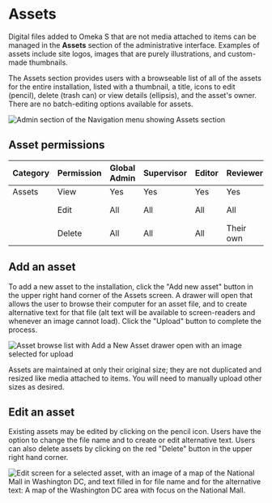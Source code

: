 # Assets

Digital files added to Omeka S that are not media attached to items can be managed in the **Assets** section of the administrative interface. Examples of assets include site logos, images that are purely illustrations, and custom-made thumbnails. 

The Assets section provides users with a browseable list of all of the assets for the entire installation, listed with a thumbnail, a title, icons to edit (pencil), delete (trash can) or view details (ellipsis), and the asset's owner. There are no batch-editing options available for assets. 

![Admin section of the Navigation menu showing Assets section](adminfiles/assets_menu.png)

## Asset permissions

| Category | Permission | Global Admin | Supervisor | Editor | Reviewer | Author | Researcher |
|-----|-----|---|---|---|---|---|---|
| Assets | View | Yes | Yes | Yes | Yes | Yes | Yes | 
| | Edit | All | All | All | All | Their own | No |
| | Delete | All | All | All | Their own | Their own | No |

## Add an asset

To add a new asset to the installation, click the "Add new asset" button in the upper right hand corner of the Assets screen. A drawer will open that allows the user to browse their computer for an asset file, and to create alternative text for that file (alt text will be available to screen-readers and whenever an image cannot load). Click the "Upload" button to complete the process.

![Asset browse list with Add a New Asset drawer open with an image selected for upload](adminfiles/assets_add.png)

Assets are maintained at only their original size; they are not duplicated and resized like media attached to items. You will need to manually upload other sizes as desired. 

## Edit an asset

Existing assets may be edited by clicking on the pencil icon. Users have the option to change the file name and to create or edit alternative text. Users can also delete assets by clicking on the red "Delete" button in the upper right hand corner. 

![Edit screen for a selected asset, with an image of a map of the National Mall in Washington DC, and text filled in for file name and for the alternative text: A map of the Washington DC area with focus on the National Mall.](adminfiles/assets_edit.png)

